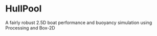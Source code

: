 # HullPool
A fairly robust 2.5D boat performance and buoyancy simulation using Processing and Box-2D
